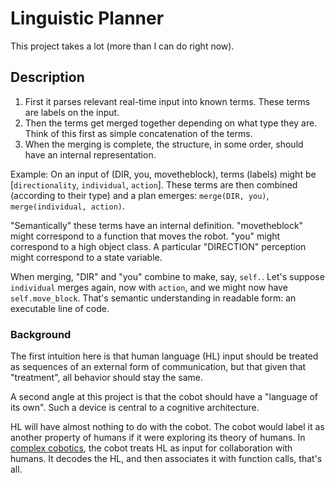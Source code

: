 # Linguistic Planner
This project takes a lot (more than I can do right now).

## Description
1. First it parses relevant real-time input into known terms. These terms are labels on the input.
2. Then the terms get merged together depending on what type they are. Think of this first as simple concatenation of the terms.
3. When the merging is complete, the structure, in some order, should have an internal representation.

Example:
On an input of (DIR, you, movetheblock), terms (labels) might be [`directionality`, `individual`, `action`]. These terms are then combined (according to their type) and a plan emerges: `merge(DIR, you)`, `merge(individual, action)`. 

"Semantically" these terms have an internal definition. "movetheblock" might correspond to a function that moves the robot. "you" might correspond to a high object class. A particular "DIRECTION" perception might correspond to a state variable.

When merging, "DIR" and "you" combine to make, say, `self.`. Let's suppose `individual` merges again, now with `action`, and we might now have `self.move_block`. That's semantic understanding in readable form: an executable line of code.

### Background

The first intuition here is that human language (HL) input should be treated as sequences of an external form of communication, but that given that "treatment", all behavior should stay the same.

A second angle at this project is that the cobot should have a "language of its own". Such a device is central to a cognitive architecture.

HL will have almost nothing to do with the cobot. The cobot would label it as another property of humans if it were exploring its theory of humans. In [complex cobotics](https://github.com/ogoudey/complex-cobot), the cobot treats HL as input for collaboration with humans. It decodes the HL, and then associates it with function calls, that's all.


